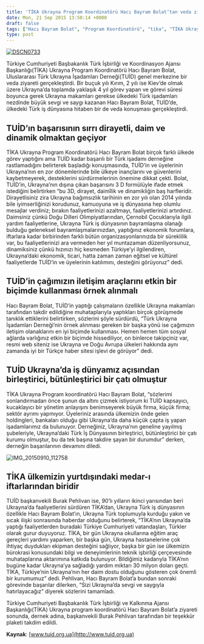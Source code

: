 ```yaml
---
title: 'TİKA Ukrayna Program Koordinatörü Hacı Bayram Bolat’tan veda ziyareti'
date: Mon, 21 Sep 2015 13:50:14 +0000
draft: false
tags: ["Hacı Bayram Bolat", "Program Koordinatörü", "tika", "TİKA Ukrayna", "TUİD", "TUİD (Türk Ukrayna İşadamları Derneği)", "Ukrayna Türk İş Dünyası", "Veda Ziyareti"]
type: post
---
```


[![DSCN0733](https://burakpehlivan.org/wp-content/uploads/2015/09/DSCN07331.jpg)](https://burakpehlivan.org/wp-content/uploads/2015/09/DSCN07331.jpg)

Türkiye Cumhuriyeti Başbakanlık Türk İşbirliği ve Koordinasyon Ajansı Başkanlığı(TİKA) Ukrayna Program Koordinatörü Hacı Bayram Bolat, Uluslararası Türk Ukrayna İşadamları Derneği(TUİD) genel merkezine bir veda ziyareti gerçekleştirdi. Bir buçuk yılı Kırım, 2 yılı ise Kiev’de olmak üzere Ukrayna’da toplamda yaklaşık 4 yıl görev yapan ve görevi süresi boyunca gerek Ukrayna makamları gerekse ülkedeki Türk işadamları nezdinde büyük sevgi ve saygı kazanan Hacı Bayram Bolat, TUİD’de, ülkedeki Türk iş dünyasına hitaben bir de veda konuşması gerçekleştirdi.


TUİD’ın başarısının sırrı dirayetli, daim ve dinamik olmaktan geçiyor
---------------------------------------------------------------------


TİKA Ukrayna Program Koordinatörü Hacı Bayram Bolat birçok farklı ülkede görev yaptığını ama TUİD kadar başarılı bir Türk işadamı derneğine rastlamadığını belirterek başladığı konuşmasında, TUİD’in ve üyelerinin Ukrayna’nın en zor dönemlerinde bile ülkeye inançlarını ve güvenlerini kaybetmeyerek, desteklerini sürdürmelerinin önemine dikkat çekti. Bolat, TUİD’in, Ukrayna’nın dışına çıkan başarısını 3 D formülüyle ifade etmek istediğini belirtirken “bu 3D, dirayet, daimîlik ve dinamikliğin baş harfleridir. Dirayetlisiniz zira Ukrayna bağımsızlık tarihinin en zor yılı olan 2014 yılında bile iyimserliğinizi korudunuz, kamuoyuna ve iş dünyasına hep olumlu mesajlar verdiniz; bırakın faaliyetlerinizi azaltmayı, faaliyetlerinizi artırdınız. Daimsiniz çünkü Doğu Dilleri Olimpiyatlarından, Çernobil Çocuklarıyla ilgili yardım faaliyetlerine, Ukrayna Türk iş dünyasının bayramlaşma olanağı bulduğu geleneksel bayramlaşmalarınızdan, yaptığınız ekonomik forumlara, iftarlara kadar birbirinden farklı bütün organizasyonlarınızda bir süreklilik var, bu faaliyetlerinizi ara vermeden her yıl muntazaman düzenliyorsunuz, dinamiksiniz çünkü hızınızı hiç kesmeden Türkiye’yi ilgilendiren, Ukrayna’daki ekonomik, ticari, hatta zaman zaman eğitsel ve kültürel faaliyetlerde TUİD’in ve üyelerinin katılımını, desteğini görüyoruz” dedi.


TUİD’in çağımızın iletişim araçlarını etkin bir biçimde kullanması örnek alınmalı
---------------------------------------------------------------------------------


Hacı Bayram Bolat, TUİD’in yaptığı çalışmaların özellikle Ukrayna makamları tarafından takdir edildiğine muhataplarıyla yaptıkları birçok görüşmede tanıklık ettiklerini belirtirken, sözlerini şöyle sürdürdü, “Türk Ukrayna İşadamları Derneği’nin örnek alınması gereken bir başka yönü ise çağımızın iletişim olanaklarını en iyi biçimde kullanması. Hemen hemen tüm sosyal ağlarda varlığınız etkin bir biçimde hissediliyor, on binlerce takipçiniz var, resmi web siteniz ise Ukrayna ve Doğu Avrupa ülkeleri hakkında aynı zamanda iyi bir Türkçe haber sitesi işlevi de görüyor” dedi.


TUİD Ukrayna’da iş dünyamız açısından birleştirici, bütünleştirici bir çatı olmuştur
------------------------------------------------------------------------------------


TİKA Ukrayna Program koordinatörü Hacı Bayram Bolat, “sözlerimi sonlandırmadan önce şunun da altını çizmek istiyorum ki TUİD kapsayıcı, kucaklayıcı bir yönetim anlayışını benimseyerek büyük firma, küçük firma; sektör ayrımı yapmıyor. Üyeleriniz arasında ülkemizin önde gelen holdingleri, bankaları olduğu gibi Ukrayna’da daha küçük çapta iş yapan işadamlarımız da bulunuyor. Derneğiniz, Ukrayna’nın geneline yayılmış şubeleriyle, Ukrayna’daki Türk İş Dünyasının birleştirici, bütünleştirici bir çatı kurumu olmuştur, bu da tek başına takdire şayan bir durumdur” derken, derneğin başarılarının devamını diledi.

![IMG_20150910_112758](https://burakpehlivan.org/wp-content/uploads/2015/09/IMG_20150910_112758.jpg)


TİKA ülkemizin yurtdışındaki medar-ı iftarlarından biridir
----------------------------------------------------------


TUİD başkanvekili Burak Pehlivan ise, 90’lı yılların ikinci yarısından beri Ukrayna’da faaliyetlerini sürdüren TİKA’dan, Ukrayna Türk iş dünyasının özellikle Hacı Bayram Bolat’ın, Ukrayna Türk toplumuyla kurduğu yakın ve sıcak ilişki sonrasında haberdar olduğunu belirterek, “TİKA’nın Ukrayna’da yaptığı faaliyetlerden buradaki Türkiye Cumhuriyeti vatandaşları, Türkler olarak gurur duyuyoruz. TİKA, bir gün Ukrayna okullarına eğitim araç gereçleri yardımı yaparken, bir başka gün, Ukrayna hastanelerine çok ihtiyaç duydukları ekipman desteğini sağlıyor, başka bir gün ise ülkemizin bürokrasi konusundaki bilgi ve deneyimlerinin teknik işbirliği çerçevesinde muhataplarına aktarımına katkıda bulunuyor. Bildiğimiz kadarıyla TİKA’nın bugüne kadar Ukrayna’ya sağladığı yardım miktarı 30 milyon doları geçti. TİKA, Türkiye’nin Ukrayna’nın her daim dostu olduğunu gösteren çok önemli bir kurumumuz” dedi. Pehlivan, Hacı Bayram Bolat’a bundan sonraki görevinde başarılar dilerken, “Sizi Ukrayna’da sevgi ve saygıyla hatırlayacağız” diyerek sözlerini tamamladı.

Türkiye Cumhuriyeti Başbakanlık Türk İşbirliği ve Kalkınma Ajansı Başkanlığı(TİKA) Ukrayna program koordinatörü Hacı Bayram Bolat’a ziyareti sonunda, dernek adına, başkanvekili Burak Pehlivan tarafından bir teşekkür plaketi takdim edildi.

**Kaynak**: [www.tuid.org.ua](http://www.tuid.org.ua)